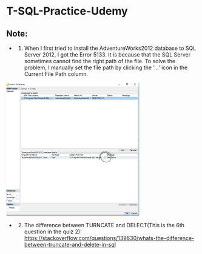 # T-SQL-Practice-Udemy
## Note:
* 1. When I first tried to install the AdventureWorks2012 database to SQL Server 2012, I got the Error 5133. It is because that the SQL Server sometimes cannot find the right path of the file. To solve the problem, I manually set the file path by clicking the '...' icon in the Current File Path column.
<img width="350" height="350" src="https://github.com/Lanwei02/T-SQL-Practice-Udemy/blob/master/attach%20database.jpg">

* 2. The difference between TURNCATE and DELECT(This is the 6th question in the quiz 2):
https://stackoverflow.com/questions/139630/whats-the-difference-between-truncate-and-delete-in-sql

